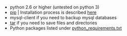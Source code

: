 - python 2.6 or higher (untested on python 3)
- [pip](http://www.pip-installer.org/en/latest/) | Installation process is described [here](http://www.pip-installer.org/en/latest/installing.html)
- mysql-client if you need to backup mysql databases
- [tar](http://www.gnu.org/software/tar/) if you need to save files and directories
- Python packages listed under [python_requirements.txt](python_requirements.txt)